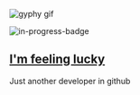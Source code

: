 ![gyphy gif](https://media3.giphy.com/media/3ohhwDq3dsbybd51UA/giphy.gif?cid=bfae73222d27b7793673ba5c6e0699de24b4d2c5c3f9dd7e&rid=giphy.gif&ct=g)

![in-progress-badge](https://img.shields.io/badge/IN-PROGRESS-brightgreen)

## [I'm feeling lucky](https://fct5mvs0s5.execute-api.us-east-2.amazonaws.com)

Just another developer in github
